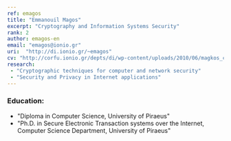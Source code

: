 ```yaml
---
ref: emagos
title: "Emmanouil Magos"
excerpt: "Cryptography and Information Systems Security"
rank: 2
author: emagos-en
email: "emagos@ionio.gr"
uri:  "http://di.ionio.gr/~emagos"
cv: "http://corfu.ionio.gr/depts/di/wp-content/uploads/2010/06/magkos_cv_gr_2014.pdf"
research:
 - "Cryptographic techniques for computer and network security"
 - "Security and Privacy in Internet applications"
---
```


### Education:
  - "Diploma in Computer Science, University of Piraeus"
  - "Ph.D. in Secure Electronic Transaction systems over the Internet, Computer Science Department, University of Piraeus"
